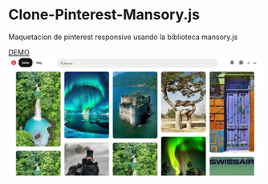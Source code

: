 # Clone-Pinterest-Mansory.js
Maquetacion de pinterest responsive  usando  la biblioteca mansory.js

 [DEMO](https://yauris12.github.io/Clone-Pinterest-Mansory.js/)
![](img/pinterestMansory%20js.JPG)


